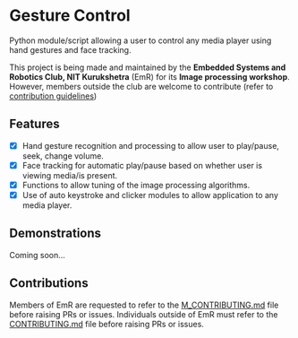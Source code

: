 # Gesture Control

Python module/script allowing a user to control any media player using hand gestures and face tracking.

This project is being made and maintained by the **Embedded Systems and Robotics Club, NIT Kurukshetra** (EmR) for its **Image processing workshop**. However, members outside the club are welcome to contribute (refer to [contribution guidelines](#contributions))

## Features

- [x] Hand gesture recognition and processing to allow user to play/pause, seek, change volume.
- [x] Face tracking for automatic play/pause based on whether user is viewing media/is present.
- [x] Functions to allow tuning of the image processing algorithms.
- [x] Use of auto keystroke and clicker modules to allow application to any media player.

## Demonstrations

Coming soon...

## Contributions

Members of EmR are requested to refer to the [M_CONTRIBUTING.md](./M_CONTRIBUTING.md) file before raising PRs or issues. Individuals outside of EmR must refer to the [CONTRIBUTING.md](./CONTRIBUTING.md) file before raising PRs or issues.
